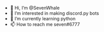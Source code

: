 - 👋 Hi, I’m @SevenWhale
- 👀 I’m interested in making discord.py bots
- 🌱 I’m currently learning python 
- 📫 How to reach me seven#6777

<!---
SevenWhale/SevenWhale is a ✨ special ✨ repository because its `README.md` (this file) appears on your GitHub profile.
You can click the Preview link to take a look at your changes.
--->
